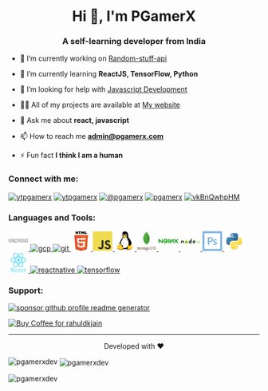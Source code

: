 <h1 align="center">Hi 👋, I'm PGamerX</h1>
<h3 align="center">A self-learning developer from India</h3>

- 🔭 I’m currently working on [Random-stuff-api](https://api.pgamerx.com)

- 🌱 I’m currently learning **ReactJS, TensorFlow, Python**

- 🤝 I’m looking for help with [Javascript Development](https://pgamerx.com/discord)

- 👨‍💻 All of my projects are available at [My website](https://pgamerx.com)

- 💬 Ask me about **react, javascript**

- 📫 How to reach me **admin@pgamerx.com**

- ⚡ Fun fact **I think I am a human**

<h3 align="left">Connect with me:</h3>
<p align="left">
<a href="https://twitter.com/ytpgamerx" target="blank"><img align="center" src="https://cdn.jsdelivr.net/npm/simple-icons@3.0.1/icons/twitter.svg" alt="ytpgamerx" height="30" width="40" /></a>
<a href="https://instagram.com/ytpgamerx" target="blank"><img align="center" src="https://cdn.jsdelivr.net/npm/simple-icons@3.0.1/icons/instagram.svg" alt="ytpgamerx" height="30" width="40" /></a>
<a href="https://medium.com/@pgamerx" target="blank"><img align="center" src="https://cdn.jsdelivr.net/npm/simple-icons@3.0.1/icons/medium.svg" alt="@pgamerx" height="30" width="40" /></a>
<a href="https://www.youtube.com/c/pgamerx" target="blank"><img align="center" src="https://cdn.jsdelivr.net/npm/simple-icons@3.0.1/icons/youtube.svg" alt="pgamerx" height="30" width="40" /></a>
<a href="https://discord.gg/vkBnQwhpHM" target="blank"><img align="center" src="https://cdn.jsdelivr.net/npm/simple-icons@3.0.1/icons/discord.svg" alt="vkBnQwhpHM" height="30" width="40" /></a>
</p>

<h3 align="left">Languages and Tools:</h3>
<p align="left"> <a href="https://expressjs.com" target="_blank"> <img src="https://raw.githubusercontent.com/devicons/devicon/master/icons/express/express-original-wordmark.svg" alt="express" width="40" height="40"/> </a> <a href="https://cloud.google.com" target="_blank"> <img src="https://www.vectorlogo.zone/logos/google_cloud/google_cloud-icon.svg" alt="gcp" width="40" height="40"/> </a> <a href="https://git-scm.com/" target="_blank"> <img src="https://www.vectorlogo.zone/logos/git-scm/git-scm-icon.svg" alt="git" width="40" height="40"/> </a> <a href="https://www.w3.org/html/" target="_blank"> <img src="https://raw.githubusercontent.com/devicons/devicon/master/icons/html5/html5-original-wordmark.svg" alt="html5" width="40" height="40"/> </a> <a href="https://developer.mozilla.org/en-US/docs/Web/JavaScript" target="_blank"> <img src="https://raw.githubusercontent.com/devicons/devicon/master/icons/javascript/javascript-original.svg" alt="javascript" width="40" height="40"/> </a> <a href="https://www.linux.org/" target="_blank"> <img src="https://raw.githubusercontent.com/devicons/devicon/master/icons/linux/linux-original.svg" alt="linux" width="40" height="40"/> </a> <a href="https://www.mongodb.com/" target="_blank"> <img src="https://raw.githubusercontent.com/devicons/devicon/master/icons/mongodb/mongodb-original-wordmark.svg" alt="mongodb" width="40" height="40"/> </a> <a href="https://www.nginx.com" target="_blank"> <img src="https://raw.githubusercontent.com/devicons/devicon/master/icons/nginx/nginx-original.svg" alt="nginx" width="40" height="40"/> </a> <a href="https://nodejs.org" target="_blank"> <img src="https://raw.githubusercontent.com/devicons/devicon/master/icons/nodejs/nodejs-original-wordmark.svg" alt="nodejs" width="40" height="40"/> </a> <a href="https://www.photoshop.com/en" target="_blank"> <img src="https://raw.githubusercontent.com/devicons/devicon/master/icons/photoshop/photoshop-line.svg" alt="photoshop" width="40" height="40"/> </a> <a href="https://www.python.org" target="_blank"> <img src="https://raw.githubusercontent.com/devicons/devicon/master/icons/python/python-original.svg" alt="python" width="40" height="40"/> </a> <a href="https://reactjs.org/" target="_blank"> <img src="https://raw.githubusercontent.com/devicons/devicon/master/icons/react/react-original-wordmark.svg" alt="react" width="40" height="40"/> </a> <a href="https://reactnative.dev/" target="_blank"> <img src="https://reactnative.dev/img/header_logo.svg" alt="reactnative" width="40" height="40"/> </a> <a href="https://www.tensorflow.org" target="_blank"> <img src="https://www.vectorlogo.zone/logos/tensorflow/tensorflow-icon.svg" alt="tensorflow" width="40" height="40"/> </a> </p>

<h3 align="left">Support:</h3>
<p align="left">
<a href="https://www.paypal.me/discordsheep/3"><img src="https://ionicabizau.github.io/badges/paypal.svg" alt="sponsor github profile readme generator"/>
</a>
</p>

<p align="left">
  <a href='https://ko-fi.com/pgamerx' target='_blank'><img height='23' width="100" src='https://cdn.ko-fi.com/cdn/kofi3.png?v=2' alt='Buy Coffee for rahuldkjain' />
  </a>

</p>


<hr>
<p align="center">
Developed with ❤️ 
</p>
<p><img align="left" src="https://github-readme-stats.vercel.app/api/top-langs?username=pgamerxdev&show_icons=true&locale=en&layout=compact" alt="pgamerxdev" /></p>

<p>&nbsp;<img align="center" src="https://github-readme-stats.vercel.app/api?username=pgamerxdev&show_icons=true&locale=en" alt="pgamerxdev" /></p>

<p><img align="center" src="https://github-readme-streak-stats.herokuapp.com/?user=pgamerxdev&" alt="pgamerxdev" /></p>
